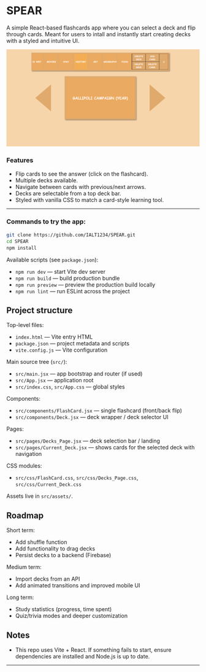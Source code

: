 # SPEAR

A simple React-based flashcards app where you can select a deck and flip through cards. Meant for users to intall and instantly start creating decks with a styled and intuitive UI. 

![SPEAR Image](src/images/main.png)


### Features
- Flip cards to see the answer (click on the flashcard).  
- Multiple decks available.  
- Navigate between cards with previous/next arrows.  
- Decks are selectable from a top deck bar.  
- Styled with vanilla CSS to match a card-style learning tool.  

---

### Commands to try the app:

```bash
git clone https://github.com/IALT1234/SPEAR.git
cd SPEAR
npm install
```

Available scripts (see `package.json`):

- `npm run dev` — start Vite dev server
- `npm run build` — build production bundle
- `npm run preview` — preview the production build locally
- `npm run lint` — run ESLint across the project

## Project structure

Top-level files:

- `index.html` — Vite entry HTML
- `package.json` — project metadata and scripts
- `vite.config.js` — Vite configuration

Main source tree (`src/`):

- `src/main.jsx` — app bootstrap and router (if used)
- `src/App.jsx` — application root
- `src/index.css`, `src/App.css` — global styles

Components:

- `src/components/FlashCard.jsx` — single flashcard (front/back flip)
- `src/components/Deck.jsx` — deck wrapper / deck selector UI

Pages:

- `src/pages/Decks_Page.jsx` — deck selection bar / landing
- `src/pages/Current_Deck.jsx` — shows cards for the selected deck with navigation

CSS modules:

- `src/css/FlashCard.css`, `src/css/Decks_Page.css`, `src/css/Current_Deck.css`

Assets live in `src/assets/`.

## Roadmap

Short term:
- Add shuffle function 
- Add functionality to drag decks
- Persist decks to a backend (Firebase)

Medium term:
- Import decks from an API
- Add animated transitions and improved mobile UI

Long term:
- Study statistics (progress, time spent)
- Quiz/trivia modes and deeper customization

## Notes

- This repo uses Vite + React. If something fails to start, ensure dependencies are installed and Node.js is up to date.

---

